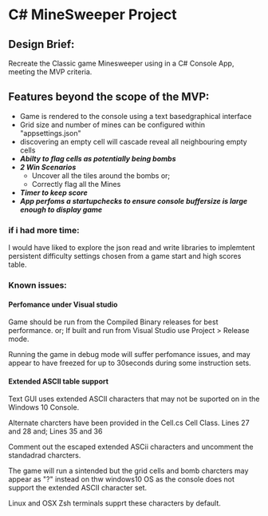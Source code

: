 # C# MineSweeper Project
## Design Brief:
Recreate the Classic game Minesweeper using in a C# Console App, meeting the MVP criteria.

## Features beyond the scope of the MVP:
* Game is rendered to the console using a text basedgraphical interface
* Grid size  and number of mines can be configured within "appsettings.json"
* discovering  an empty cell will cascade reveal all neighbouring empty cells
* ***Abilty to flag cells as potentially being bombs***
* ***2 Win Scenarios***
  * Uncover all the tiles around the bombs or;
  * Correctly flag all the Mines
* ***Timer to keep score***
* ***App perfoms a startupchecks to ensure console buffersize is large enough to display game***

### if i had more time:
I would have liked to explore the json read and write libraries to implemtent persistent difficulty settings chosen from a game start and high scores table.

### Known issues:
#### Perfomance under Visual studio
Game should be run from the Compiled Binary releases for best performance.
or;
If built and run from Visual Studio use Project > Release mode.

Running the game in debug mode will suffer perfomance issues, and may appear to have freezed for up to 30seconds during some instruction sets.

#### Extended ASCII table support
Text GUI uses extended ASCII characters that may not be suported on in the Windows 10 Console.

Alternate charcters have been provided in the Cell.cs Cell Class.
Lines 27 and 28
and;
Lines 35 and 36

Comment out the escaped extended ASCii characters and uncomment the standadrad charcters.

The game will run a sintended but the grid cells and bomb charcters may appear as "?" instead on thw windows10 OS as the console does not support the extended ASCII character set.

Linux and OSX Zsh terminals supprt these characters by default.



